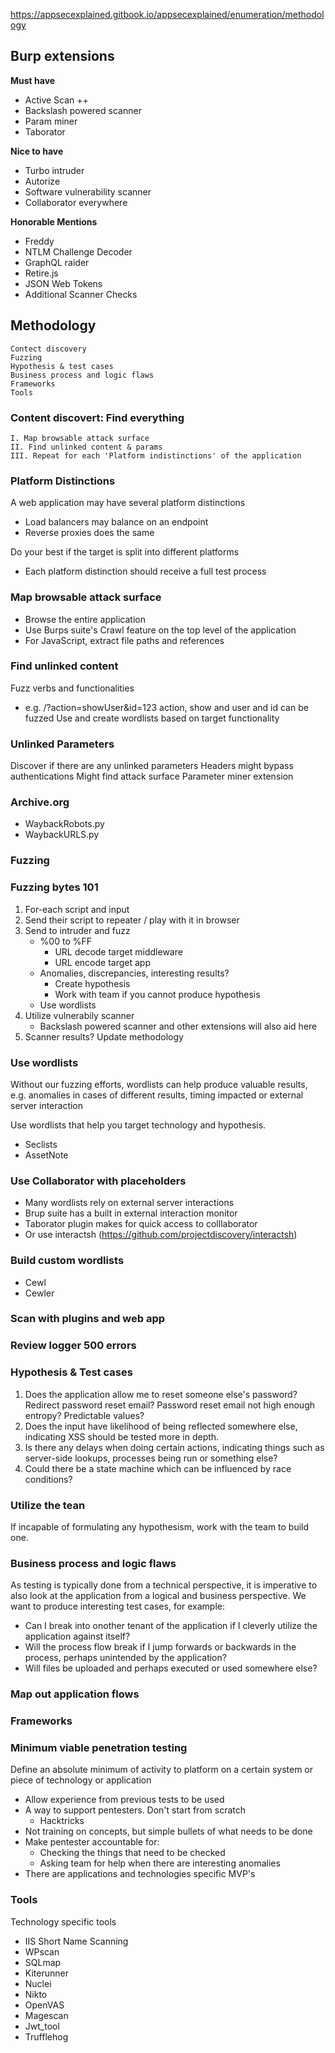 https://appsecexplained.gitbook.io/appsecexplained/enumeration/methodology
## Burp extensions
**Must have**
- Active Scan ++
- Backslash powered scanner
- Param miner
- Taborator

**Nice to have**
- Turbo intruder
- Autorize
- Software vulnerability scanner
- Collaborator everywhere

**Honorable Mentions**
- Freddy
- NTLM Challenge Decoder
- GraphQL raider
- Retire.js
- JSON Web Tokens
- Additional Scanner Checks

## Methodology
	Contect discovery
	Fuzzing
	Hypothesis & test cases
	Business process and logic flaws
	Frameworks
	Tools

### Content discovert: Find everything
	I. Map browsable attack surface
	II. Find unlinked content & params
	III. Repeat for each 'Platform indistinctions' of the application
### Platform Distinctions
A web application may have several platform distinctions
- Load balancers may balance on an endpoint
- Reverse proxies does the same

 Do your best if the target is split into different platforms
 - Each platform distinction should receive a full test process

### Map browsable attack surface
- Browse the entire application
- Use Burps suite's Crawl feature on the top level of the application
- For JavaScript, extract file paths and references

### Find unlinked content
Fuzz verbs and functionalities
- e.g. /?action=showUser&id=123
	action, show and user and id can be fuzzed
Use and create wordlists based on target functionality

### Unlinked Parameters
Discover if there are any unlinked parameters
Headers might bypass authentications
Might find attack surface
Parameter miner extension

### Archive.org
- WaybackRobots.py
- WaybackURLS.py

### Fuzzing
### Fuzzing bytes 101
1. For-each script and input
2. Send their script to repeater / play with it in browser
3. Send to intruder and fuzz
	- %00 to %FF
		- URL decode target middleware
		- URL encode target app
	- Anomalies, discrepancies, interesting results?
		- Create hypothesis
		- Work with team if you cannot produce hypothesis
	- Use wordlists
4. Utilize vulnerabily scanner
	- Backslash powered scanner and other extensions will also aid here
5. Scanner results? Update methodology

### Use wordlists
Without our fuzzing efforts, wordlists can help produce valuable results, e.g. anomalies in cases of different results, timing impacted or external server interaction

Use wordlists that help you target technology and hypothesis.
- Seclists
- AssetNote

### Use Collaborator with placeholders
- Many wordlists rely on external server interactions
- Brup suite has a built in external interaction monitor
- Taborator plugin makes for quick access to colllaborator
- Or use interactsh (https://github.com/projectdiscovery/interactsh)

### Build custom wordlists
- Cewl
- Cewler

### Scan with plugins and web app

### Review logger 500 errors

### Hypothesis & Test cases

1. Does the application allow me to reset someone else's password? Redirect password reset email? Password reset email not high enough entropy? Predictable values?
2. Does the input have likelihood of being reflected somewhere else, indicating XSS should be tested more in depth.
3. Is there any delays when doing certain actions, indicating things such as server-side lookups, processes being run or something else?
4. Could there be a state machine which can be influenced by race conditions?
### Utilize the tean
If incapable of formulating any hypothesism, work with the team to build one.

### Business process and logic flaws
As testing is typically done from a technical perspective, it is imperative to also look at the application from a logical and business perspective.
We want to produce interesting test cases, for example:
- Can I break into onother tenant of the application if I cleverly utilize the application against itself?
- Will the process flow break if I jump forwards or backwards in the process, perhaps unintended by the application?
- Will files be uploaded and perhaps executed or used somewhere else?

### Map out application flows

### Frameworks
### Minimum viable penetration testing
Define an absolute minimum of activity to platform on a certain system or piece of technology or application
- Allow experience from previous tests to be used
- A way to support pentesters. Don't start from scratch
	- Hacktricks
- Not training on concepts, but simple bullets of what needs to be done
- Make pentester accountable for:
	- Checking the things that need to be checked
	- Asking team for help when there are interesting anomalies
- There are applications and technologies specific MVP's


### Tools
Technology specific tools
- IIS Short Name Scanning
- WPscan
- SQLmap
- Kiterunner
- Nuclei
- Nikto
- OpenVAS
- Magescan
- Jwt_tool
- Trufflehog